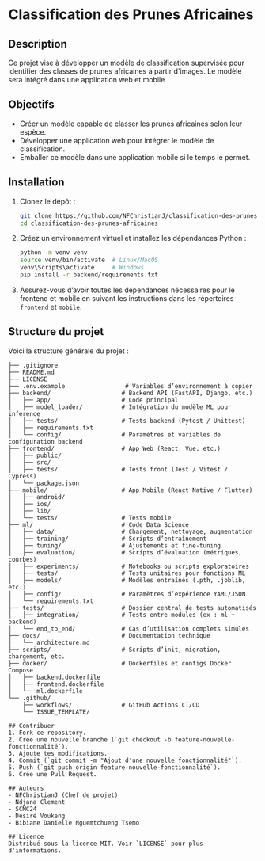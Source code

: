 # Classification des Prunes Africaines

## Description
Ce projet vise à développer un modèle de classification supervisée pour identifier des classes de prunes africaines à partir d'images. Le modèle sera intégré dans une application web et mobile 

## Objectifs
- Créer un modèle capable de classer les prunes africaines selon leur espèce.
- Développer une application web pour intégrer le modèle de classification.
- Emballer ce modèle dans une application mobile si le temps le permet.

## Installation
1. Clonez le dépôt :
   ```bash
   git clone https://github.com/NFChristianJ/classification-des-prunes-africaines.git
   cd classification-des-prunes-africaines
   ```

2. Créez un environnement virtuel et installez les dépendances Python :
   ```bash
   python -m venv venv
   source venv/bin/activate  # Linux/MacOS
   venv\Scripts\activate     # Windows
   pip install -r backend/requirements.txt
   ```

3. Assurez-vous d’avoir toutes les dépendances nécessaires pour le frontend et mobile en suivant les instructions dans les répertoires `frontend` et `mobile`.

## Structure du projet
Voici la structure générale du projet :
```classification-des-prunes-africaines/
├── .gitignore
├── README.md
├── LICENSE
├── .env.example                 # Variables d’environnement à copier
├── backend/                    # Backend API (FastAPI, Django, etc.)
│   ├── app/                    # Code principal
│   ├── model_loader/           # Intégration du modèle ML pour inference
│   ├── tests/                  # Tests backend (Pytest / Unittest)
│   ├── requirements.txt
│   └── config/                 # Paramètres et variables de configuration backend
├── frontend/                   # App Web (React, Vue, etc.)
│   ├── public/
│   ├── src/
│   ├── tests/                  # Tests front (Jest / Vitest / Cypress)
│   └── package.json
├── mobile/                     # App Mobile (React Native / Flutter)
│   ├── android/
│   ├── ios/
│   ├── lib/
│   └── tests/                  # Tests mobile
├── ml/                         # Code Data Science
│   ├── data/                   # Chargement, nettoyage, augmentation
│   ├── training/               # Scripts d’entraînement
│   ├── tuning/                 # Ajustements et fine-tuning
│   ├── evaluation/             # Scripts d’évaluation (métriques, courbes)
│   ├── experiments/            # Notebooks ou scripts exploratoires
│   ├── tests/                  # Tests unitaires pour fonctions ML
│   ├── models/                 # Modèles entraînés (.pth, .joblib, etc.)
│   ├── config/                 # Paramètres d’expérience YAML/JSON
│   └── requirements.txt
├── tests/                      # Dossier central de tests automatisés
│   ├── integration/            # Tests entre modules (ex : ml + backend)
│   └── end_to_end/             # Cas d’utilisation complets simulés
├── docs/                       # Documentation technique
│   └── architecture.md
├── scripts/                    # Scripts d’init, migration, chargement, etc.
├── docker/                     # Dockerfiles et configs Docker Compose
│   ├── backend.dockerfile
│   ├── frontend.dockerfile
│   └── ml.dockerfile
└── .github/
    ├── workflows/              # GitHub Actions CI/CD
    └── ISSUE_TEMPLATE/

## Contribuer
1. Fork ce repository.
2. Crée une nouvelle branche (`git checkout -b feature-nouvelle-fonctionnalité`).
3. Ajoute tes modifications.
4. Commit (`git commit -m "Ajout d'une nouvelle fonctionnalité"`).
5. Push (`git push origin feature-nouvelle-fonctionnalité`).
6. Crée une Pull Request.

## Auteurs
- NFChristianJ (Chef de projet)
- Ndjana Clement 
- SCMC24
- Desiré Voukeng
- Bibiane Danielle Nguemtchueng Tsemo

## Licence
Distribué sous la licence MIT. Voir `LICENSE` pour plus d'informations.

